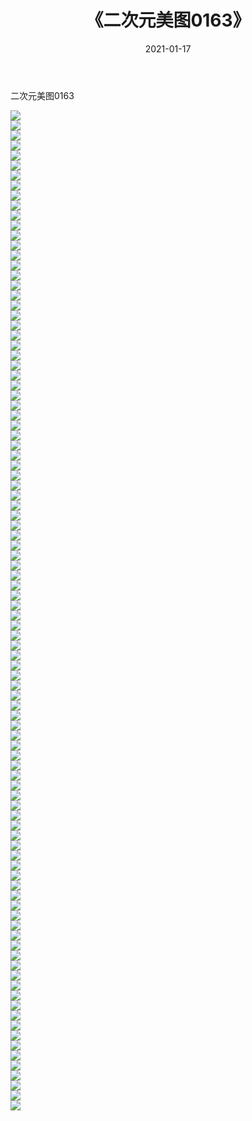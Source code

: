 ﻿---
layout: post
title:  《二次元美图0163》
date:   2021-01-17
img: http://imgx.orgx.ga/二次元/2021/二次元美图0163/000.jpg
categories: [美女, 清纯, 唯美]
---

二次元美图0163

 ![](http://imgx.orgx.ga/二次元/2021/二次元美图0163/001.jpg) <br>![](http://imgx.orgx.ga/二次元/2021/二次元美图0163/002.jpg) <br>![](http://imgx.orgx.ga/二次元/2021/二次元美图0163/003.jpg) <br>![](http://imgx.orgx.ga/二次元/2021/二次元美图0163/004.jpg) <br>![](http://imgx.orgx.ga/二次元/2021/二次元美图0163/005.jpg) <br>![](http://imgx.orgx.ga/二次元/2021/二次元美图0163/006.jpg) <br>![](http://imgx.orgx.ga/二次元/2021/二次元美图0163/007.jpg) <br>![](http://imgx.orgx.ga/二次元/2021/二次元美图0163/008.jpg) <br>![](http://imgx.orgx.ga/二次元/2021/二次元美图0163/009.jpg) <br>![](http://imgx.orgx.ga/二次元/2021/二次元美图0163/010.jpg) <br>![](http://imgx.orgx.ga/二次元/2021/二次元美图0163/011.jpg) <br>![](http://imgx.orgx.ga/二次元/2021/二次元美图0163/012.jpg) <br>![](http://imgx.orgx.ga/二次元/2021/二次元美图0163/013.jpg) <br>![](http://imgx.orgx.ga/二次元/2021/二次元美图0163/014.jpg) <br>![](http://imgx.orgx.ga/二次元/2021/二次元美图0163/015.jpg) <br>![](http://imgx.orgx.ga/二次元/2021/二次元美图0163/016.jpg) <br>![](http://imgx.orgx.ga/二次元/2021/二次元美图0163/017.jpg) <br>![](http://imgx.orgx.ga/二次元/2021/二次元美图0163/018.jpg) <br>![](http://imgx.orgx.ga/二次元/2021/二次元美图0163/019.jpg) <br>![](http://imgx.orgx.ga/二次元/2021/二次元美图0163/020.jpg) <br>![](http://imgx.orgx.ga/二次元/2021/二次元美图0163/021.jpg) <br>![](http://imgx.orgx.ga/二次元/2021/二次元美图0163/022.jpg) <br>![](http://imgx.orgx.ga/二次元/2021/二次元美图0163/023.jpg) <br>![](http://imgx.orgx.ga/二次元/2021/二次元美图0163/024.jpg) <br>![](http://imgx.orgx.ga/二次元/2021/二次元美图0163/025.jpg) <br>![](http://imgx.orgx.ga/二次元/2021/二次元美图0163/026.jpg) <br>![](http://imgx.orgx.ga/二次元/2021/二次元美图0163/027.jpg) <br>![](http://imgx.orgx.ga/二次元/2021/二次元美图0163/028.jpg) <br>![](http://imgx.orgx.ga/二次元/2021/二次元美图0163/029.jpg) <br>![](http://imgx.orgx.ga/二次元/2021/二次元美图0163/030.jpg) <br>![](http://imgx.orgx.ga/二次元/2021/二次元美图0163/031.jpg) <br>![](http://imgx.orgx.ga/二次元/2021/二次元美图0163/032.jpg) <br>![](http://imgx.orgx.ga/二次元/2021/二次元美图0163/033.jpg) <br>![](http://imgx.orgx.ga/二次元/2021/二次元美图0163/034.jpg) <br>![](http://imgx.orgx.ga/二次元/2021/二次元美图0163/035.jpg) <br>![](http://imgx.orgx.ga/二次元/2021/二次元美图0163/036.jpg) <br>![](http://imgx.orgx.ga/二次元/2021/二次元美图0163/037.jpg) <br>![](http://imgx.orgx.ga/二次元/2021/二次元美图0163/038.jpg) <br>![](http://imgx.orgx.ga/二次元/2021/二次元美图0163/039.jpg) <br>![](http://imgx.orgx.ga/二次元/2021/二次元美图0163/040.jpg) <br>![](http://imgx.orgx.ga/二次元/2021/二次元美图0163/041.jpg) <br>![](http://imgx.orgx.ga/二次元/2021/二次元美图0163/042.jpg) <br>![](http://imgx.orgx.ga/二次元/2021/二次元美图0163/043.jpg) <br>![](http://imgx.orgx.ga/二次元/2021/二次元美图0163/044.jpg) <br>![](http://imgx.orgx.ga/二次元/2021/二次元美图0163/045.jpg) <br>![](http://imgx.orgx.ga/二次元/2021/二次元美图0163/046.jpg) <br>![](http://imgx.orgx.ga/二次元/2021/二次元美图0163/047.jpg) <br>![](http://imgx.orgx.ga/二次元/2021/二次元美图0163/048.jpg) <br>![](http://imgx.orgx.ga/二次元/2021/二次元美图0163/049.jpg) <br>![](http://imgx.orgx.ga/二次元/2021/二次元美图0163/050.jpg) <br>![](http://imgx.orgx.ga/二次元/2021/二次元美图0163/051.jpg) <br>![](http://imgx.orgx.ga/二次元/2021/二次元美图0163/052.jpg) <br>![](http://imgx.orgx.ga/二次元/2021/二次元美图0163/053.jpg) <br>![](http://imgx.orgx.ga/二次元/2021/二次元美图0163/054.jpg) <br>![](http://imgx.orgx.ga/二次元/2021/二次元美图0163/055.jpg) <br>![](http://imgx.orgx.ga/二次元/2021/二次元美图0163/056.jpg) <br>![](http://imgx.orgx.ga/二次元/2021/二次元美图0163/057.jpg) <br>![](http://imgx.orgx.ga/二次元/2021/二次元美图0163/058.jpg) <br>![](http://imgx.orgx.ga/二次元/2021/二次元美图0163/059.jpg) <br>![](http://imgx.orgx.ga/二次元/2021/二次元美图0163/060.jpg) <br>![](http://imgx.orgx.ga/二次元/2021/二次元美图0163/061.jpg) <br>![](http://imgx.orgx.ga/二次元/2021/二次元美图0163/062.jpg) <br>![](http://imgx.orgx.ga/二次元/2021/二次元美图0163/063.jpg) <br>![](http://imgx.orgx.ga/二次元/2021/二次元美图0163/064.jpg) <br>![](http://imgx.orgx.ga/二次元/2021/二次元美图0163/065.jpg) <br>![](http://imgx.orgx.ga/二次元/2021/二次元美图0163/066.jpg) <br>![](http://imgx.orgx.ga/二次元/2021/二次元美图0163/067.jpg) <br>![](http://imgx.orgx.ga/二次元/2021/二次元美图0163/068.jpg) <br>![](http://imgx.orgx.ga/二次元/2021/二次元美图0163/069.jpg) <br>![](http://imgx.orgx.ga/二次元/2021/二次元美图0163/070.jpg) <br>![](http://imgx.orgx.ga/二次元/2021/二次元美图0163/071.jpg) <br>![](http://imgx.orgx.ga/二次元/2021/二次元美图0163/072.jpg) <br>![](http://imgx.orgx.ga/二次元/2021/二次元美图0163/073.jpg) <br>![](http://imgx.orgx.ga/二次元/2021/二次元美图0163/074.jpg) <br>![](http://imgx.orgx.ga/二次元/2021/二次元美图0163/075.jpg) <br>![](http://imgx.orgx.ga/二次元/2021/二次元美图0163/076.jpg) <br>![](http://imgx.orgx.ga/二次元/2021/二次元美图0163/077.jpg) <br>![](http://imgx.orgx.ga/二次元/2021/二次元美图0163/078.jpg) <br>![](http://imgx.orgx.ga/二次元/2021/二次元美图0163/079.jpg) <br>![](http://imgx.orgx.ga/二次元/2021/二次元美图0163/080.jpg) <br>![](http://imgx.orgx.ga/二次元/2021/二次元美图0163/081.jpg) <br>![](http://imgx.orgx.ga/二次元/2021/二次元美图0163/082.jpg) <br>![](http://imgx.orgx.ga/二次元/2021/二次元美图0163/083.jpg) <br>![](http://imgx.orgx.ga/二次元/2021/二次元美图0163/084.jpg) <br>![](http://imgx.orgx.ga/二次元/2021/二次元美图0163/085.jpg) <br>![](http://imgx.orgx.ga/二次元/2021/二次元美图0163/086.jpg) <br>![](http://imgx.orgx.ga/二次元/2021/二次元美图0163/087.jpg) <br>![](http://imgx.orgx.ga/二次元/2021/二次元美图0163/088.jpg) <br>![](http://imgx.orgx.ga/二次元/2021/二次元美图0163/089.jpg) <br>![](http://imgx.orgx.ga/二次元/2021/二次元美图0163/090.jpg) <br>![](http://imgx.orgx.ga/二次元/2021/二次元美图0163/091.jpg) <br>![](http://imgx.orgx.ga/二次元/2021/二次元美图0163/092.jpg) <br>![](http://imgx.orgx.ga/二次元/2021/二次元美图0163/093.jpg) <br>![](http://imgx.orgx.ga/二次元/2021/二次元美图0163/094.jpg) <br>![](http://imgx.orgx.ga/二次元/2021/二次元美图0163/095.jpg) <br>![](http://imgx.orgx.ga/二次元/2021/二次元美图0163/096.jpg) <br>![](http://imgx.orgx.ga/二次元/2021/二次元美图0163/097.jpg) <br>![](http://imgx.orgx.ga/二次元/2021/二次元美图0163/098.jpg) <br>![](http://imgx.orgx.ga/二次元/2021/二次元美图0163/099.jpg) <br>![](http://imgx.orgx.ga/二次元/2021/二次元美图0163/100.jpg) <br>
